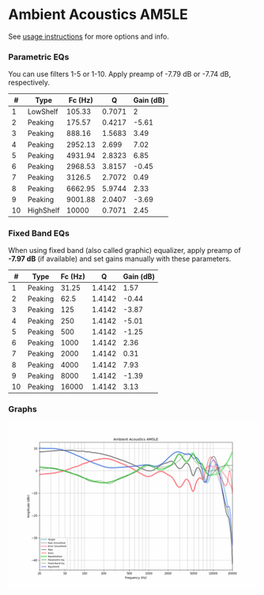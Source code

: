 # Ambient Acoustics AM5LE
See [usage instructions](https://github.com/jaakkopasanen/AutoEq#usage) for more options and info.

### Parametric EQs
You can use filters 1-5 or 1-10. Apply preamp of -7.79 dB or -7.74 dB, respectively.

|   # | Type      |   Fc (Hz) |      Q |   Gain (dB) |
|-----|-----------|-----------|--------|-------------|
|   1 | LowShelf  |    105.33 | 0.7071 |        2    |
|   2 | Peaking   |    175.57 | 0.4217 |       -5.61 |
|   3 | Peaking   |    888.16 | 1.5683 |        3.49 |
|   4 | Peaking   |   2952.13 | 2.699  |        7.02 |
|   5 | Peaking   |   4931.94 | 2.8323 |        6.85 |
|   6 | Peaking   |   2968.53 | 3.8157 |       -0.45 |
|   7 | Peaking   |   3126.5  | 2.7072 |        0.49 |
|   8 | Peaking   |   6662.95 | 5.9744 |        2.33 |
|   9 | Peaking   |   9001.88 | 2.0407 |       -3.69 |
|  10 | HighShelf |  10000    | 0.7071 |        2.45 |

### Fixed Band EQs
When using fixed band (also called graphic) equalizer, apply preamp of **-7.97 dB** (if available) and set gains manually with these parameters.

|   # | Type    |   Fc (Hz) |      Q |   Gain (dB) |
|-----|---------|-----------|--------|-------------|
|   1 | Peaking |     31.25 | 1.4142 |        1.57 |
|   2 | Peaking |     62.5  | 1.4142 |       -0.44 |
|   3 | Peaking |    125    | 1.4142 |       -3.87 |
|   4 | Peaking |    250    | 1.4142 |       -5.01 |
|   5 | Peaking |    500    | 1.4142 |       -1.25 |
|   6 | Peaking |   1000    | 1.4142 |        2.36 |
|   7 | Peaking |   2000    | 1.4142 |        0.31 |
|   8 | Peaking |   4000    | 1.4142 |        7.93 |
|   9 | Peaking |   8000    | 1.4142 |       -1.39 |
|  10 | Peaking |  16000    | 1.4142 |        3.13 |

### Graphs
![](./Ambient%20Acoustics%20AM5LE.png)
